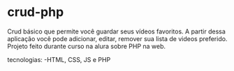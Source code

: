 # crud-php

Crud básico que permite você guardar seus vídeos favoritos. A partir dessa aplicação você pode adicionar, editar, remover sua lista de videos preferido. Projeto feito durante curso na alura sobre PHP na web.

tecnologias:
-HTML, CSS, JS e PHP
 
